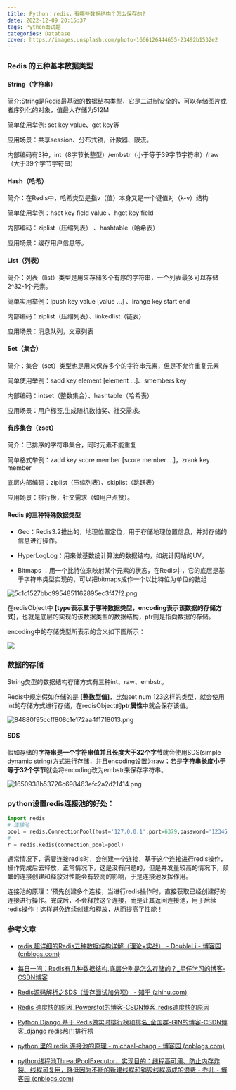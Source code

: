 ```yaml
---
title: Python：redis，有哪些数据结构？怎么保存的?
date: 2022-12-09 20:15:37
tags: Python面试题
categories: Database
cover: https://images.unsplash.com/photo-1666126444655-23492b1532e2
---
```


### Redis 的五种基本数据类型

#### String（字符串）

简介:String是Redis最基础的数据结构类型，它是二进制安全的，可以存储图片或者序列化的对象，值最大存储为512M

简单使用举例: set key value、get key等

应用场景：共享session、分布式锁，计数器、限流。

内部编码有3种，int（8字节长整型）/embstr（小于等于39字节字符串）/raw（大于39个字节字符串）

#### Hash（哈希）

简介：在Redis中，哈希类型是指v（值）本身又是一个键值对（k-v）结构

简单使用举例：hset key field value 、hget key field

内部编码：ziplist（压缩列表） 、hashtable（哈希表）

应用场景：缓存用户信息等。

#### List（列表）

简介：列表（list）类型是用来存储多个有序的字符串，一个列表最多可以存储2^32-1个元素。

简单实用举例：lpush key value [value ...] 、lrange key start end

内部编码：ziplist（压缩列表）、linkedlist（链表）

应用场景：消息队列，文章列表

#### Set（集合）

简介：集合（set）类型也是用来保存多个的字符串元素，但是不允许重复元素

简单使用举例：sadd key element [element ...]、smembers key

内部编码：intset（整数集合）、hashtable（哈希表）

应用场景：用户标签,生成随机数抽奖、社交需求。

#### 有序集合（zset）

简介：已排序的字符串集合，同时元素不能重复

简单格式举例：zadd key score member [score member ...]，zrank key member

底层内部编码：ziplist（压缩列表）、skiplist（跳跃表）

应用场景：排行榜，社交需求（如用户点赞）。

#### Redis 的三种特殊数据类型

- Geo：Redis3.2推出的，地理位置定位，用于存储地理位置信息，并对存储的信息进行操作。

- HyperLogLog：用来做基数统计算法的数据结构，如统计网站的UV。

- Bitmaps ：用一个比特位来映射某个元素的状态，在Redis中，它的底层是基于字符串类型实现的，可以把bitmaps成作一个以比特位为单位的数组

![5c1c1527bbc9954851162895ec3f47f2.png](https://img-blog.csdnimg.cn/img_convert/5c1c1527bbc9954851162895ec3f47f2.png)

在redisObject中 **[type表示属于哪种数据类型，encoding表示该数据的存储方式]**，也就是底层的实现的该数据类型的数据结构，ptr则是指向数据的存储。

encoding中的存储类型所表示的含义如下图所示：

![](https://img-blog.csdnimg.cn/img_convert/9ae120adbd08bc2393d0bd846714e4dd.png)

### 数据的存储

String类型的数据结构存储方式有三种int、raw、embstr。

Redis中规定假如存储的是 **[整数型值]**，比如set num 123这样的类型，就会使用 int的存储方式进行存储，在redisObject的**ptr属性**中就会保存该值。

![84880f95ccff808c1e172aa4f1718013.png](https://img-blog.csdnimg.cn/img_convert/84880f95ccff808c1e172aa4f1718013.png)

#### SDS

假如存储的**字符串是一个字符串值并且长度大于32个字节**就会使用SDS(simple dynamic string)方式进行存储，并且encoding设置为raw；若是**字符串长度小于等于32个字节**就会将encoding改为embstr来保存字符串。

![1650938b53726c698463efc2a2d21414.png](https://img-blog.csdnimg.cn/img_convert/1650938b53726c698463efc2a2d21414.png)



### python设置redis连接池的好处：

```python
import redis
# 连接池
pool = redis.ConnectionPool(host='127.0.0.1',port=6379,password='12345')
# 
r = redis.Redis(connection_pool=pool)
```

通常情况下，需要连接redis时，会创建一个连接，基于这个连接进行redis操作，操作完成后去释放，正常情况下，这是没有问题的，但是并发量较高的情况下，频繁的连接创建和释放对性能会有较高的影响，于是连接池发挥作用。


连接池的原理：‘预先创建多个连接，当进行redis操作时，直接获取已经创建好的连接进行操作。完成后，不会释放这个连接，而是让其返回连接池，用于后续redis操作！这样避免连续创建和释放，从而提高了性能！ 

### 参考文章

- [redis 超详细的Redis五种数据结构详解（理论+实战） - DoubleLi - 博客园 (cnblogs.com)](https://www.cnblogs.com/lidabo/p/16673547.html)

- [每日一问：Redis有几种数据结构,底层分别是怎么存储的？_星仔学习的博客-CSDN博客](https://blog.csdn.net/u012868901/article/details/122926726)

- [Redis源码解析之SDS（缓存面试加分项） - 知乎 (zhihu.com)](https://zhuanlan.zhihu.com/p/467043930)

- [Redis 速度快的原因_Powerstot的博客-CSDN博客_redis速度快的原因](https://blog.csdn.net/weixin_45813747/article/details/124973783)

- [Python Django 基于 Redis做实时排行榜和排名_金国群-GIN的博客-CSDN博客_django redis热门排行榜](https://blog.csdn.net/weixin_43275654/article/details/109649161)

- [python 里的 redis 连接池的原理 - michael-chang - 博客园 (cnblogs.com)](https://www.cnblogs.com/changwenjun-666/p/11382035.html)

- [python线程池ThreadPoolExecutor，实现目的：线程高可用、防止内存炸裂、线程可复用，降低因为不断的新建线程和销毁线程造成的浪费 - 乔儿 - 博客园 (cnblogs.com)](https://www.cnblogs.com/qiaoer1993/p/14268000.html)
